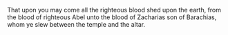 That upon you may come all the righteous blood shed upon the earth, from the blood of righteous Abel unto the blood of Zacharias son of Barachias, whom ye slew between the temple and the altar.
